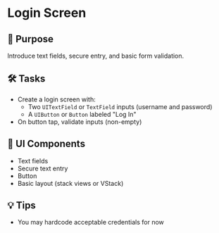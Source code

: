 # Login Screen

## 🧠 Purpose
Introduce text fields, secure entry, and basic form validation.

## 🛠️ Tasks
- Create a login screen with:
  - Two `UITextField` or `TextField` inputs (username and password)
  - A `UIButton` or `Button` labeled "Log In"
- On button tap, validate inputs (non-empty)

## 🧩 UI Components
- Text fields
- Secure text entry
- Button
- Basic layout (stack views or VStack)

## 💡 Tips
- You may hardcode acceptable credentials for now